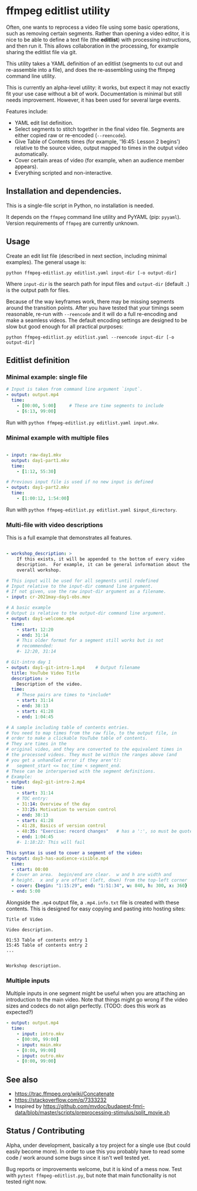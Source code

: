 # ffmpeg editlist utility

Often, one wants to reprocess a video file using some basic
operations, such as removing certain segments.  Rather than opening a
video editor, it is nice to be able to define a text file (the
**editlist**) with processing instructions, and then run it.  This
allows collaboration in the processing, for example sharing the
editlist file via git.

This utility takes a YAML definition of an editlist (segments to cut
out and re-assemble into a file), and does the re-assembling using the
ffmpeg command line utility.

This is currently an alpha-level utility: it works, but expect it may
not exactly fit your use case without a bit of work.  Documentation is
minimal but still needs improvement.  However, it has been used for
several large events.

Features include:

* YAML edit list definition.
* Select segments to stitch together in the final video file.
  Segments are either copied raw or re-encoded (`--reencode`).
* Give Table of Contents times (for example, '16:45: Lesson 2 begins')
  relative to the source video, output mapped to times in
  the output video automatically.
* Cover certain areas of video (for example, when an audience member
  appears).
* Everything scripted and non-interactive.



## Installation and dependencies.

This is a single-file script in Python, no installation is needed.

It depends on the `ffmpeg` command line utility and PyYAML (pip:
`pyyaml`).  Version requirements of `ffmpeg` are currently unknown.



## Usage

Create an edit list file (described in next section, including minimal
examples).  The general usage is:

```
python ffmpeg-editlist.py editlist.yaml input-dir [-o output-dir]
```

Where `input-dir` is the search path for input files and `output-dir`
(default `.`) is the output path for files.

Because of the way keyframes work, there may be missing segments
around the transition points.  After you have tested that your timings
seem reasonable, re-run with ``--reencode`` and it will do a full
re-encoding and make a seamless videos.  The default encoding settings
are designed to be slow but good enough for all practical purposes:

```
python ffmpeg-editlist.py editlist.yaml --reencode input-dir [-o output-dir]
```




## Editlist definition


### Minimal example: single file

```yaml
# Input is taken from command line argument `input`.
- output: output.mp4
  time:
    - [00:00, 5:00]     # These are time segments to include
    - [6:13, 99:00]
```

Run with `python ffmpeg-editlist.py editlist.yaml input.mkv`.


### Minimal example with multiple files

```yaml

- input: raw-day1.mkv
  output: day1-part1.mkv
  time:
    - [1:12, 55:30]

# Previous input file is used if no new input is defined
- output: day1-part2.mkv
  time:
    - [1:00:12, 1:54:00]
```

Run with `python ffmpeg-editlist.py editlist.yaml $input_directory`.


### Multi-file with video descriptions

This is a full example that demonstrates all features.

```yaml

- workshop_description: >
    If this exists, it will be appended to the bottom of every video
    description.  For example, it can be general information about the
    overall workshop.

# This input will be used for all segments until redefined
# Input relative to the input-dir command line argument.
# If not given, use the raw input-dir argument as a filename.
- input: cr-2021may-day1-obs.mov

# A basic example
# Output is relative to the output-dir command line argument.
- output: day1-welcome.mp4
  time:
    - start: 12:20
    - end: 31:14
    # This older format for a segment still works but is not
    # recommended:
    #- 12:20, 31:14

# Git-intro day 1
- output: day1-git-intro-1.mp4    # Output filename
  title: YouTube Video Title
  description: >
    Description of the video.
  time:
    # These pairs are times to *include*
    - start: 31:14
    - end: 38:13
    - start: 41:28
    - end: 1:04:45

# A sample including table of contents entries.
# You need to map times from the raw file, to the output file, in
# order to make a clickable YouTube table of contents.
# They are times in the
# original video, and they are converted to the equivalent times in
# the processed videos. They must be within the ranges above (and
# you get a unhandled error if they aren't):
#   segment_start <= toc_time < segment_end.
# These can be interspersed with the segment definitions.
# Example:
- output: day2-git-intro-2.mp4
  time:
    - start: 31:14
    # TOC entry:
    - 31:14: Overview of the day
    - 33:25: Motivation to version control
    - end: 38:13
    - start: 41:28
    - 41:28, Basics of version control
    - 48:35: "Exercise: record changes"   # has a ':', so must be quoted
    - end: 1:04:45
    #- 1:18:22: This will fail

This syntax is used to cover a segment of the video:
- output: day3-has-audience-visible.mp4
  time:
  - start: 00:00
  # Cover an area.  begin/end are clear.  w and h are width and
  # height.  x and y are offset (left, down) from the top-left corner
  - cover: {begin: "1:15:29", end: "1:51:34", w: 840, h: 300, x: 360}
  - end: 5:00


```

Alongside the `.mp4` output file, a `.mp4.info.txt` file is created
with these contents.  This is designed for easy copying and pasting
into hosting sites:

```
Title of Video

Video description.

01:53 Table of contents entry 1
15:45 Table of contents entry 2
...


Workshop description.
```


### Multiple inputs

Multiple inputs in one segment might be useful when you are attaching
an introduction to the main video.  Note that things might go wrong if
the video sizes and codecs do not align perfectly.  (TODO: does this
work as expected?)

```yaml
- output: output.mp4
  time:
    - input: intro.mkv
    - [00:00, 99:00]
    - input: main.mkv
    - [0:00, 99:00]
    - input: outro.mkv
    - [0:00, 99:00]

```




## See also

* https://trac.ffmpeg.org/wiki/Concatenate
* https://stackoverflow.com/q/7333232
* Inspired by https://github.com/mvdoc/budapest-fmri-data/blob/master/scripts/preprocessing-stimulus/split_movie.sh



## Status / Contributing

Alpha, under development, basically a toy project for a single use
(but could easily become more).  In order to use this you probably
have to read some code / work around some bugs since it isn't well
tested yet.

Bug reports or improvements welcome, but it is kind of a mess now.
Test with ``pytest ffmpeg-editlist.py``, but note that main
functionality is not tested right now.
